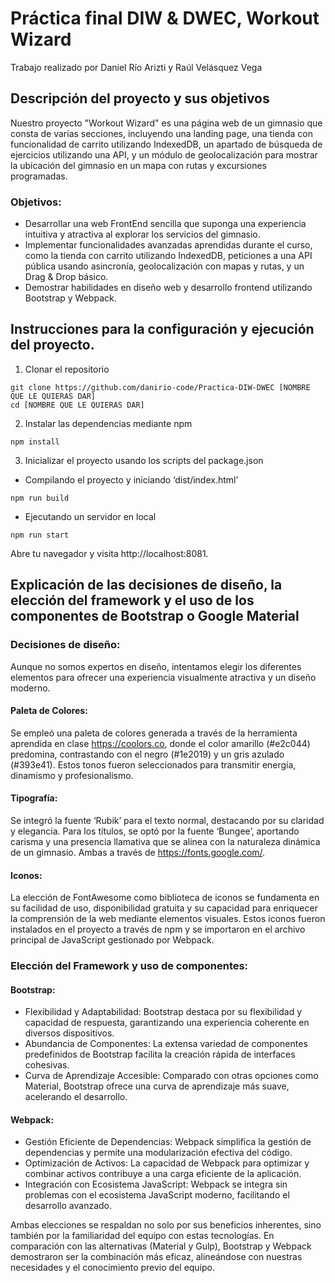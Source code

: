 # Práctica final DIW & DWEC, Workout Wizard

Trabajo realizado por Daniel Río Arizti y Raúl Velásquez Vega

## Descripción del proyecto y sus objetivos

Nuestro proyecto "Workout Wizard" es una página web de un gimnasio que consta de varias secciones, incluyendo una landing page, una tienda con funcionalidad de carrito utilizando IndexedDB, un apartado de búsqueda de ejercicios utilizando una API, y un módulo de geolocalización para mostrar la ubicación del gimnasio en un mapa con rutas y excursiones programadas.

### Objetivos:

- Desarrollar una web FrontEnd sencilla que suponga una experiencia intuitiva y atractiva al explorar los servicios del gimnasio.
- Implementar funcionalidades avanzadas aprendidas durante el curso, como la tienda con carrito utilizando IndexedDB, peticiones a una API pública usando asincronía, geolocalización con mapas y rutas, y un Drag & Drop básico.
- Demostrar habilidades en diseño web y desarrollo frontend utilizando Bootstrap y Webpack.

## Instrucciones para la configuración y ejecución del proyecto.

1. Clonar el repositorio

```
git clone https://github.com/danirio-code/Practica-DIW-DWEC [NOMBRE QUE LE QUIERAS DAR]
cd [NOMBRE QUE LE QUIERAS DAR]
```

2. Instalar las dependencias mediante npm

```
npm install
```

3. Inicializar el proyecto usando los scripts del package.json

- Compilando el proyecto y iniciando ‘dist/index.html’

```
npm run build
```

- Ejecutando un servidor en local

```
npm run start
```

Abre tu navegador y visita http://localhost:8081.

## Explicación de las decisiones de diseño, la elección del framework y el uso de los componentes de Bootstrap o Google Material

### Decisiones de diseño:

Aunque no somos expertos en diseño, intentamos elegir los diferentes elementos para ofrecer una experiencia visualmente atractiva y un diseño moderno.

#### Paleta de Colores:

Se empleó una paleta de colores generada a través de la herramienta aprendida en clase https://coolors.co, donde el color amarillo (#e2c044) predomina, contrastando con el negro (#1e2019) y un gris azulado (#393e41). Estos tonos fueron seleccionados para transmitir energía, dinamismo y profesionalismo.

#### Tipografía:

Se integró la fuente ‘Rubik’ para el texto normal, destacando por su claridad y elegancia. Para los títulos, se optó por la fuente ‘Bungee’, aportando carisma y una presencia llamativa que se alinea con la naturaleza dinámica de un gimnasio. Ambas a través de https://fonts.google.com/.

#### Iconos:

La elección de FontAwesome como biblioteca de iconos se fundamenta en su facilidad de uso, disponibilidad gratuita y su capacidad para enriquecer la comprensión de la web mediante elementos visuales. Estos iconos fueron instalados en el proyecto a través de npm y se importaron en el archivo principal de JavaScript gestionado por Webpack.

### Elección del Framework y uso de componentes:

#### Bootstrap:

- Flexibilidad y Adaptabilidad: Bootstrap destaca por su flexibilidad y capacidad de respuesta, garantizando una experiencia coherente en diversos dispositivos.
- Abundancia de Componentes: La extensa variedad de componentes predefinidos de Bootstrap facilita la creación rápida de interfaces cohesivas.
- Curva de Aprendizaje Accesible: Comparado con otras opciones como Material, Bootstrap ofrece una curva de aprendizaje más suave, acelerando el desarrollo.

#### Webpack:

- Gestión Eficiente de Dependencias: Webpack simplifica la gestión de dependencias y permite una modularización efectiva del código.
- Optimización de Activos: La capacidad de Webpack para optimizar y combinar activos contribuye a una carga eficiente de la aplicación.
- Integración con Ecosistema JavaScript: Webpack se integra sin problemas con el ecosistema JavaScript moderno, facilitando el desarrollo avanzado.

Ambas elecciones se respaldan no solo por sus beneficios inherentes, sino también por la familiaridad del equipo con estas tecnologías. En comparación con las alternativas (Material y Gulp), Bootstrap y Webpack demostraron ser la combinación más eficaz, alineándose con nuestras necesidades y el conocimiento previo del equipo.
